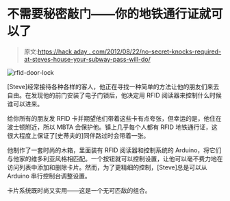 # 不需要秘密敲门——你的地铁通行证就可以了

> 原文:[https://hack aday . com/2012/08/22/no-secret-knocks-required-at-steves-house-your-subway-pass-will-do/](https://hackaday.com/2012/08/22/no-secret-knocks-required-at-steves-house-your-subway-pass-will-do/)

![rfid-door-lock](../Images/ee5f02a605516f1a6656fdce2b96c7c4.png "rfid-door-lock")

[Steve]经常接待各种各样的客人，他正在寻找一种简单的方法让他的朋友们来去自由。在发现他的前门安装了电子门锁后，他决定用 RFID 阅读器来控制什么时候谁可以进来。

给你所有的朋友发 RFID 卡并期望他们带着这些卡有点夸张，但幸运的是，他住在波士顿附近，所以 MBTA 会保护他。镇上几乎每个人都有 RFID 地铁通行证，这很大程度上保证了[史蒂夫的]同伴路过时会带着一张。

他制作了一套时尚的木箱，里面装有 RFID 阅读器和控制系统的 Arduino，将它们与他家的维多利亚风格相匹配。一个按钮就可以控制设置，让他可以毫不费力地在访问列表中添加和删除卡片。然而，为了更精细的控制，[Steve]总是可以从 Arduino 串行控制台调整设置。

卡片系统既时尚又实用——这是一个无可匹敌的组合。